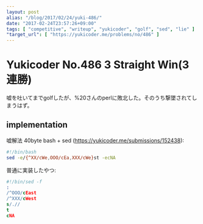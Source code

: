 ```yaml
---
layout: post
alias: "/blog/2017/02/24/yuki-486/"
date: "2017-02-24T23:57:26+09:00"
tags: [ "competitive", "writeup", "yukicoder", "golf", "sed", "lie" ]
"target_url": [ "https://yukicoder.me/problems/no/486" ]
---
```


# Yukicoder No.486 3 Straight Win(3連勝)

嘘を吐いてまでgolfしたが、%20さんのperlに敗北した。そのうち撃墜されてしまうはず。

## implementation

嘘解法 $40$byte bash + sed (<https://yukicoder.me/submissions/152438>):

``` sh
#!/bin/bash
sed -e/{^XX/cWe,OOO/cEa,XXX/cWe}st -ecNA
```

普通に実装したやつ:

``` sed
#!/bin/sed -f
:
/^OOO/cEast
/^XXX/cWest
s/.//
t
cNA
```
